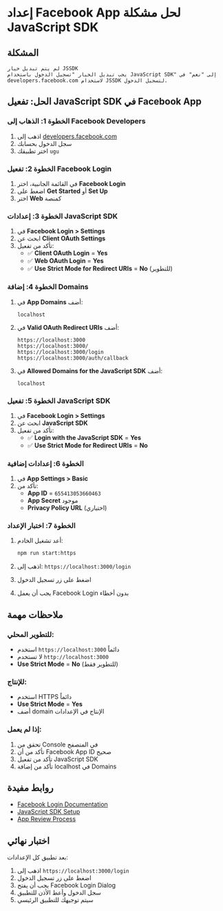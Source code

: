# إعداد Facebook App لحل مشكلة JavaScript SDK

## المشكلة
```
لم يتم تبديل خيار JSSDK
يجب تبديل الخيار "تسجيل الدخول باستخدام JavaScript SDK" إلى "نعم" في developers.facebook.com لاستخدام JSSDK لتسجيل الدخول.
```

## الحل: تفعيل JavaScript SDK في Facebook App

### الخطوة 1: الذهاب إلى Facebook Developers
1. اذهب إلى [developers.facebook.com](https://developers.facebook.com/)
2. سجل الدخول بحسابك
3. اختر تطبيقك `ugu`

### الخطوة 2: تفعيل Facebook Login
1. في القائمة الجانبية، اختر **Facebook Login**
2. اضغط على **Get Started** أو **Set Up**
3. اختر **Web** كمنصة

### الخطوة 3: إعدادات JavaScript SDK
1. في **Facebook Login > Settings**
2. ابحث عن **Client OAuth Settings**
3. تأكد من تفعيل:
   - ✅ **Client OAuth Login** = **Yes**
   - ✅ **Web OAuth Login** = **Yes**
   - ✅ **Use Strict Mode for Redirect URIs** = **No** (للتطوير)

### الخطوة 4: إضافة Domains
1. في **App Domains** أضف:
   ```
   localhost
   ```

2. في **Valid OAuth Redirect URIs** أضف:
   ```
   https://localhost:3000
   https://localhost:3000/
   https://localhost:3000/login
   https://localhost:3000/auth/callback
   ```

3. في **Allowed Domains for the JavaScript SDK** أضف:
   ```
   localhost
   ```

### الخطوة 5: تفعيل JavaScript SDK
1. في **Facebook Login > Settings**
2. ابحث عن **JavaScript SDK**
3. تأكد من تفعيل:
   - ✅ **Login with the JavaScript SDK** = **Yes**
   - ✅ **Use Strict Mode for Redirect URIs** = **No**

### الخطوة 6: إعدادات إضافية
1. في **App Settings > Basic**
2. تأكد من:
   - **App ID** = `655413053660463`
   - **App Secret** موجود
   - **Privacy Policy URL** (اختياري)

### الخطوة 7: اختبار الإعداد
1. أعد تشغيل الخادم:
   ```bash
   npm run start:https
   ```

2. اذهب إلى: `https://localhost:3000/login`

3. اضغط على زر تسجيل الدخول

4. يجب أن يعمل Facebook Login بدون أخطاء

## ملاحظات مهمة

### للتطوير المحلي:
- استخدم `https://localhost:3000` دائماً
- لا تستخدم `http://localhost:3000`
- **Use Strict Mode** = **No** (للتطوير فقط)

### للإنتاج:
- استخدم HTTPS دائماً
- **Use Strict Mode** = **Yes**
- أضف domain الإنتاج في الإعدادات

### إذا لم يعمل:
1. تحقق من Console في المتصفح
2. تأكد من أن Facebook App ID صحيح
3. تأكد من تفعيل JavaScript SDK
4. تأكد من إضافة localhost في Domains

## روابط مفيدة
- [Facebook Login Documentation](https://developers.facebook.com/docs/facebook-login)
- [JavaScript SDK Setup](https://developers.facebook.com/docs/javascript/quickstart)
- [App Review Process](https://developers.facebook.com/docs/app-review)

## اختبار نهائي
بعد تطبيق كل الإعدادات:
1. اذهب إلى `https://localhost:3000/login`
2. اضغط على زر تسجيل الدخول
3. يجب أن يفتح Facebook Login Dialog
4. سجل الدخول وأعط الأذن للتطبيق
5. سيتم توجيهك للتطبيق الرئيسي
